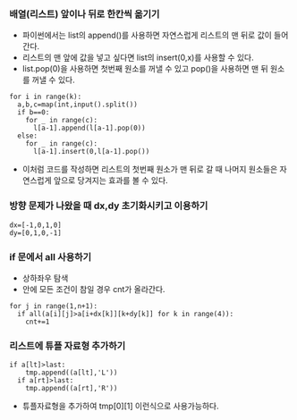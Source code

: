 ### 배열(리스트) 앞이나 뒤로 한칸씩 옮기기
- 파이썬에서는 list의 append()를 사용하면 자연스럽게 리스트의 맨 뒤로 값이 들어간다.
- 리스트의 맨 앞에 값을 넣고 싶다면 list의 insert(0,x)를 사용할 수 있다.
- list.pop(0)을 사용하면 첫번째 원소를 꺼낼 수 있고 pop()을 사용하면 맨 뒤 원소를 꺼낼 수 있다.
```
for i in range(k):
  a,b,c=map(int,input().split())
  if b==0:
    for _ in range(c):
      l[a-1].append(l[a-1].pop(0))
  else:
    for _ in range(c):
      l[a-1].insert(0,l[a-1].pop())
```
- 이처럼 코드를 작성하면 리스트의 첫번째 원소가 맨 뒤로 갈 때 나머지 원소들은 자연스럽게 앞으로 당겨지는 효과를 볼 수 있다.

### 방향 문제가 나왔을 때 dx,dy 초기화시키고 이용하기
```
dx=[-1,0,1,0]
dy=[0,1,0,-1]
```

### if 문에서 all 사용하기
- 상하좌우 탐색
- 안에 모든 조건이 참일 경우 cnt가 올라간다.
```
for j in range(1,n+1):
  if all(a[i][j]>a[i+dx[k]][k+dy[k]] for k in range(4)):
    cnt+=1
```

### 리스트에 튜플 자료형 추가하기
```
if a[lt]>last:
    tmp.append((a[lt],'L'))
  if a[rt]>last:
    tmp.append((a[rt],'R')) 
```
- 튜플자료형을 추가하여 tmp[0][1] 이런식으로 사용가능하다.